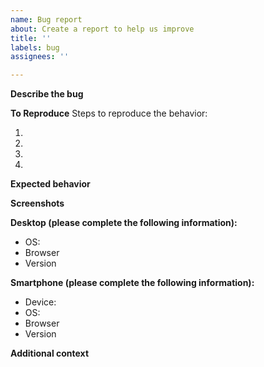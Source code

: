 ```yaml
---
name: Bug report
about: Create a report to help us improve
title: ''
labels: bug
assignees: ''

---
```


**Describe the bug**
<!-- A clear and concise description of what the bug is. -->

**To Reproduce**
Steps to reproduce the behavior:
1. <!-- Go to '...' -->
2. <!-- Click on '....' -->
3. <!-- Scroll down to '....' -->
4. <!-- See error -->

**Expected behavior**
<!-- A clear and concise description of what you expected to happen. -->

**Screenshots**
<!-- If applicable, add screenshots to help explain your problem. -->

**Desktop (please complete the following information):**
 - OS: <!-- e.g. iOS -->
 - Browser <!-- e.g. chrome, safari -->
 - Version <!-- e.g. 22 -->

**Smartphone (please complete the following information):**
 - Device: <!-- e.g. iPhone6 -->
 - OS: <!-- e.g. iOS8.1 -->
 - Browser <!-- e.g. stock browser, safari -->
 - Version <!-- e.g. 22 -->

**Additional context**
<!-- Add any other context about the problem here. -->
